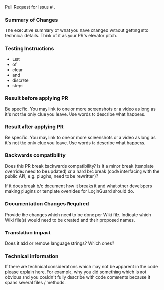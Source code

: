 Pull Request for Issue # .

### Summary of Changes

The executive summary of what you have changed without getting into technical details. Think of it as your PR's elevator pitch.  

### Testing Instructions

* List
* of
* clear
* and
* discrete
* steps

### Result before applying PR

Be specific. You may link to one or more screenshots or a video as long as it's not the only clue you leave. Use words to describe what happens.

### Result after applying PR

Be specific. You may link to one or more screenshots or a video as long as it's not the only clue you leave. Use words to describe what happens.

### Backwards compatibility

Does this PR break backwards compatibility? Is it a minor break (template overrides need to be updated) or a hard b/c break (code interfacing with the public API, e.g. plugins, need to be rewritten)?

If it does break b/c document how it breaks it and what other developers making plugins or template overrides for LoginGuard should do.

### Documentation Changes Required

Provide the changes which need to be done per Wiki file. Indicate which Wiki file(s) would need to be created and their proposed names.

### Translation impact

Does it add or remove language strings? Which ones?

### Technical information

If there are technical considerations which may not be apparent in the code please explain here. For example, why you did something which is not obvious and you couldn't fully describe with code comments because it spans several files / methods.